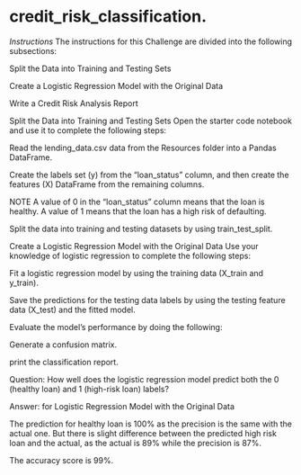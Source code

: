 # credit_risk_classification.

*Instructions*
The instructions for this Challenge are divided into the following subsections:

Split the Data into Training and Testing Sets

Create a Logistic Regression Model with the Original Data

Write a Credit Risk Analysis Report

Split the Data into Training and Testing Sets
Open the starter code notebook and use it to complete the following steps:

Read the lending_data.csv data from the Resources folder into a Pandas DataFrame.

Create the labels set (y) from the “loan_status” column, and then create the features (X) DataFrame from the remaining columns.

NOTE
A value of 0 in the “loan_status” column means that the loan is healthy. A value of 1 means that the loan has a high risk of defaulting.

Split the data into training and testing datasets by using train_test_split.

Create a Logistic Regression Model with the Original Data
Use your knowledge of logistic regression to complete the following steps:

Fit a logistic regression model by using the training data (X_train and y_train).

Save the predictions for the testing data labels by using the testing feature data (X_test) and the fitted model.

Evaluate the model’s performance by doing the following:

Generate a confusion matrix.

print the classification report.

Question: How well does the logistic regression model predict both the 0 (healthy loan) and 1 (high-risk loan) labels?

Answer:
for Logistic Regression Model with the Original Data

The prediction for healthy loan is 100% as the precision is the same with the actual one. But there is slight difference between the predicted high risk loan and the actual, as the actual is 89% while the precision is 87%.

The accuracy score is 99%.

